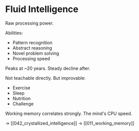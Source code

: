# Fluid Intelligence

Raw processing power.

Abilities:
- Pattern recognition
- Abstract reasoning
- Novel problem solving
- Processing speed

Peaks at ~20 years.
Steady decline after.

Not teachable directly.
But improvable:
- Exercise
- Sleep
- Nutrition
- Challenge

Working memory correlates strongly.
The mind's CPU speed.

→ [[042_crystallized_intelligence]]
→ [[011_working_memory]]